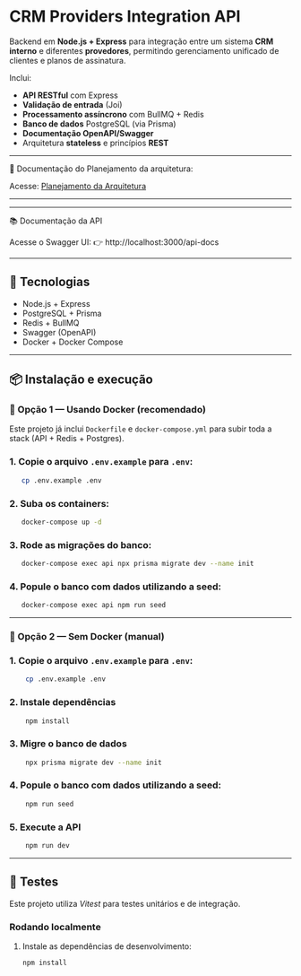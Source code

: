 # CRM Providers Integration API

Backend em **Node.js + Express** para integração entre um sistema **CRM interno** e diferentes **provedores**, permitindo gerenciamento unificado de clientes e planos de assinatura.

Inclui:
- **API RESTful** com Express
- **Validação de entrada** (Joi)
- **Processamento assíncrono** com BullMQ + Redis
- **Banco de dados** PostgreSQL (via Prisma)
- **Documentação OpenAPI/Swagger**
- Arquitetura **stateless** e princípios **REST**

---

📄 Documentação do Planejamento da arquitetura:

Acesse: [Planejamento da Arquitetura](docs/arquitetura.pdf)

---

---

📚 Documentação da API

Acesse o Swagger UI:
👉 http://localhost:3000/api-docs

---

## 🚀 Tecnologias

- Node.js + Express
- PostgreSQL + Prisma
- Redis + BullMQ
- Swagger (OpenAPI)
- Docker + Docker Compose

---

## 📦 Instalação e execução

### 🔹 Opção 1 — Usando Docker (recomendado)

Este projeto já inclui `Dockerfile` e `docker-compose.yml` para subir toda a stack (API + Redis + Postgres).

### 1. Copie o arquivo `.env.example` para `.env`:
```bash
   cp .env.example .env
```

### 2. Suba os containers:
```bash
   docker-compose up -d
```

### 3. Rode as migrações do banco:
```bash
   docker-compose exec api npx prisma migrate dev --name init
```

### 4. Popule o banco com dados utilizando a seed:
```bash
   docker-compose exec api npm run seed
```

---

### 🔹 Opção 2 — Sem Docker (manual)

### 1. Copie o arquivo `.env.example` para `.env`:
```bash
    cp .env.example .env
```

### 2. Instale dependências
```bash
    npm install
```

### 3. Migre o banco de dados
```bash
    npx prisma migrate dev --name init
```

### 4. Popule o banco com dados utilizando a seed:
```bash
    npm run seed
```

### 5. Execute a API
```bash
    npm run dev
```

---

## 🧪 Testes

Este projeto utiliza *Vitest* para testes unitários e de integração.

### Rodando localmente
1. Instale as dependências de desenvolvimento:
   ```bash
   npm install